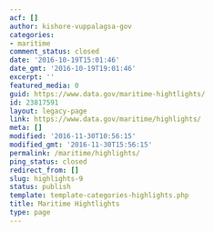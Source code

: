 ```yaml
---
acf: []
author: kishore-vuppalagsa-gov
categories:
- maritime
comment_status: closed
date: '2016-10-19T15:01:46'
date_gmt: '2016-10-19T19:01:46'
excerpt: ''
featured_media: 0
guid: https://www.data.gov/maritime-hightlights/
id: 23817591
layout: legacy-page
link: https://www.data.gov/maritime/highlights/
meta: []
modified: '2016-11-30T10:56:15'
modified_gmt: '2016-11-30T15:56:15'
permalink: /maritime/highlights/
ping_status: closed
redirect_from: []
slug: highlights-9
status: publish
template: template-categories-highlights.php
title: Maritime Hightlights
type: page
---
```



